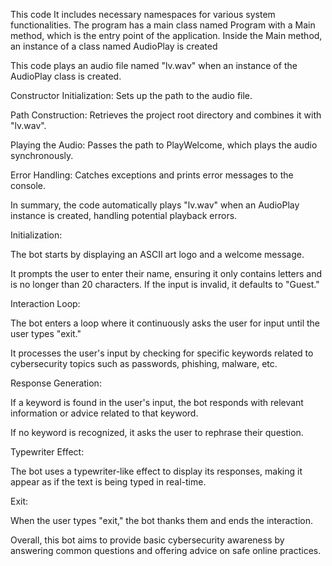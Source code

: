 This code It includes necessary namespaces for various system functionalities. The program has a main class named Program with a Main method, which is the entry point of the application. Inside the Main method, an instance of a class named AudioPlay is created

This code plays an audio file named "lv.wav" when an instance of the AudioPlay class is created. 

Constructor Initialization: Sets up the path to the audio file.

Path Construction: Retrieves the project root directory and combines it with "lv.wav".

Playing the Audio: Passes the path to PlayWelcome, which plays the audio synchronously.

Error Handling: Catches exceptions and prints error messages to the console.

In summary, the code automatically plays "lv.wav" when an AudioPlay instance is created, handling potential playback errors.

Initialization:

The bot starts by displaying an ASCII art logo and a welcome message.

It prompts the user to enter their name, ensuring it only contains letters and is no longer than 20 characters. If the input is invalid, it defaults to "Guest."

Interaction Loop:

The bot enters a loop where it continuously asks the user for input until the user types "exit."

It processes the user's input by checking for specific keywords related to cybersecurity topics such as passwords, phishing, malware, etc.

Response Generation:

If a keyword is found in the user's input, the bot responds with relevant information or advice related to that keyword.

If no keyword is recognized, it asks the user to rephrase their question.

Typewriter Effect:

The bot uses a typewriter-like effect to display its responses, making it appear as if the text is being typed in real-time.

Exit:

When the user types "exit," the bot thanks them and ends the interaction.

Overall, this bot aims to provide basic cybersecurity awareness by answering common questions and offering advice on safe online practices.
